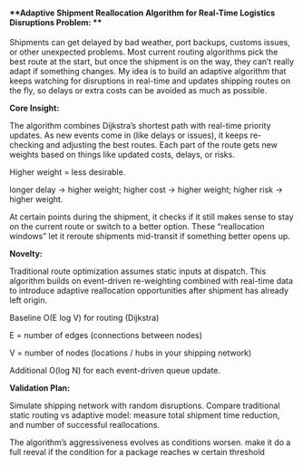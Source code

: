 #### **Adaptive Shipment Reallocation Algorithm for Real-Time Logistics Disruptions Problem: **

Shipments can get delayed by bad weather, port backups, customs issues, or other unexpected problems. Most current routing algorithms pick the best route at the start, but once the shipment is on the way, they can’t really adapt if something changes. My idea is to build an adaptive algorithm that keeps watching for disruptions in real-time and updates shipping routes on the fly, so delays or extra costs can be avoided as much as possible.

**Core Insight:**

The algorithm combines Dijkstra’s shortest path with real-time priority updates. As new events come in (like delays or issues), it keeps re-checking and adjusting the best routes. Each part of the route gets new weights based on things like updated costs, delays, or risks.

Higher weight = less desirable.

longer delay → higher weight; higher cost → higher weight; higher risk → higher weight.


At certain points during the shipment, it checks if it still makes sense to stay on the current route or switch to a better option. These “reallocation windows” let it reroute shipments mid-transit if something better opens up.


**Novelty:**

Traditional route optimization assumes static inputs at dispatch. This algorithm builds on event-driven re-weighting combined with real-time data to introduce adaptive reallocation opportunities after shipment has already left origin.

Baseline O(E log V) for routing (Dijkstra)

E = number of edges (connections between nodes)

V = number of nodes (locations / hubs in your shipping network)

Additional O(log N) for each event-driven queue update.

**Validation Plan:**

Simulate shipping network with random disruptions. Compare traditional static routing vs adaptive model: measure total shipment time reduction, and number of successful reallocations.



The algorithm’s aggressiveness evolves as conditions worsen.
make it do a full reeval if the condition for a package reaches w certain threshold